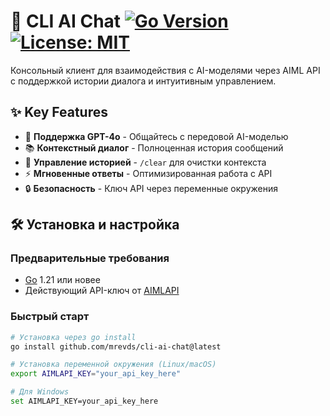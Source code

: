 # 🤖 CLI AI Chat [![Go Version](https://img.shields.io/badge/go-1.21+-00ADD8.svg?style=flat&logo=go)](https://golang.org/) [![License: MIT](https://img.shields.io/badge/license-MIT-blue.svg)](https://opensource.org/licenses/MIT)

Консольный клиент для взаимодействия с AI-моделями через AIML API с поддержкой истории диалога и интуитивным управлением.

## ✨ Key Features
- 🚀 **Поддержка GPT-4o** - Общайтесь с передовой AI-моделью
- 📚 **Контекстный диалог** - Полноценная история сообщений
- 🧼 **Управление историей** - `/clear` для очистки контекста
- ⚡ **Мгновенные ответы** - Оптимизированная работа с API
- 🔒 **Безопасность** - Ключ API через переменные окружения

## 🛠️ Установка и настройка

### Предварительные требования
- [Go](https://golang.org/dl/) 1.21 или новее
- Действующий API-ключ от [AIMLAPI](https://aimlapi.com)

### Быстрый старт
```bash
# Установка через go install
go install github.com/mrevds/cli-ai-chat@latest

# Установка переменной окружения (Linux/macOS)
export AIMLAPI_KEY="your_api_key_here"

# Для Windows
set AIMLAPI_KEY=your_api_key_here
